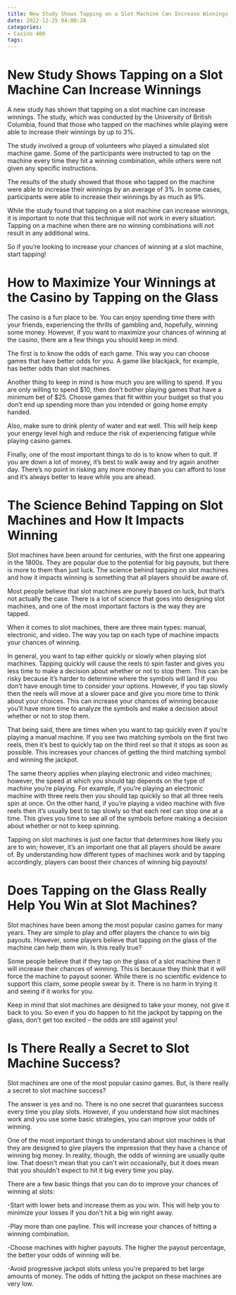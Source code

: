```yaml
---
title: New Study Shows Tapping on a Slot Machine Can Increase Winnings
date: 2022-12-25 04:00:28
categories:
- Casino 400
tags:
---
```



#  New Study Shows Tapping on a Slot Machine Can Increase Winnings

A new study has shown that tapping on a slot machine can increase winnings. The study, which was conducted by the University of British Columbia, found that those who tapped on the machines while playing were able to increase their winnings by up to 3%.

The study involved a group of volunteers who played a simulated slot machine game. Some of the participants were instructed to tap on the machine every time they hit a winning combination, while others were not given any specific instructions.

The results of the study showed that those who tapped on the machine were able to increase their winnings by an average of 3%. In some cases, participants were able to increase their winnings by as much as 9%.

While the study found that tapping on a slot machine can increase winnings, it is important to note that this technique will not work in every situation. Tapping on a machine when there are no winning combinations will not result in any additional wins.

So if you’re looking to increase your chances of winning at a slot machine, start tapping!

#  How to Maximize Your Winnings at the Casino by Tapping on the Glass

The casino is a fun place to be. You can enjoy spending time there with your friends, experiencing the thrills of gambling and, hopefully, winning some money. However, if you want to maximize your chances of winning at the casino, there are a few things you should keep in mind.

The first is to know the odds of each game. This way you can choose games that have better odds for you. A game like blackjack, for example, has better odds than slot machines.

Another thing to keep in mind is how much you are willing to spend. If you are only willing to spend $10, then don’t bother playing games that have a minimum bet of $25. Choose games that fit within your budget so that you don’t end up spending more than you intended or going home empty handed.

Also, make sure to drink plenty of water and eat well. This will help keep your energy level high and reduce the risk of experiencing fatigue while playing casino games.

Finally, one of the most important things to do is to know when to quit. If you are down a lot of money, it’s best to walk away and try again another day. There’s no point in risking any more money than you can afford to lose and it’s always better to leave while you are ahead.

#  The Science Behind Tapping on Slot Machines and How It Impacts Winning

Slot machines have been around for centuries, with the first one appearing in the 1800s. They are popular due to the potential for big payouts, but there is more to them than just luck. The science behind tapping on slot machines and how it impacts winning is something that all players should be aware of.

Most people believe that slot machines are purely based on luck, but that’s not actually the case. There is a lot of science that goes into designing slot machines, and one of the most important factors is the way they are tapped.

When it comes to slot machines, there are three main types: manual, electronic, and video. The way you tap on each type of machine impacts your chances of winning.

In general, you want to tap either quickly or slowly when playing slot machines. Tapping quickly will cause the reels to spin faster and gives you less time to make a decision about whether or not to stop them. This can be risky because it’s harder to determine where the symbols will land if you don’t have enough time to consider your options. However, if you tap slowly then the reels will move at a slower pace and give you more time to think about your choices. This can increase your chances of winning because you’ll have more time to analyze the symbols and make a decision about whether or not to stop them.

That being said, there are times when you want to tap quickly even if you’re playing a manual machine. If you see two matching symbols on the first two reels, then it’s best to quickly tap on the third reel so that it stops as soon as possible. This increases your chances of getting the third matching symbol and winning the jackpot.

The same theory applies when playing electronic and video machines; however, the speed at which you should tap depends on the type of machine you’re playing. For example, if you’re playing an electronic machine with three reels then you should tap quickly so that all three reels spin at once. On the other hand, if you’re playing a video machine with five reels then it’s usually best to tap slowly so that each reel can stop one at a time. This gives you time to see all of the symbols before making a decision about whether or not to keep spinning.

Tapping on slot machines is just one factor that determines how likely you are to win; however, it’s an important one that all players should be aware of. By understanding how different types of machines work and by tapping accordingly, players can boost their chances of winning big payouts!

#  Does Tapping on the Glass Really Help You Win at Slot Machines? 

Slot machines have been among the most popular casino games for many years. They are simple to play and offer players the chance to win big payouts. However, some players believe that tapping on the glass of the machine can help them win. Is this really true?

Some people believe that if they tap on the glass of a slot machine then it will increase their chances of winning. This is because they think that it will force the machine to payout sooner. While there is no scientific evidence to support this claim, some people swear by it. There is no harm in trying it and seeing if it works for you.

Keep in mind that slot machines are designed to take your money, not give it back to you. So even if you do happen to hit the jackpot by tapping on the glass, don’t get too excited – the odds are still against you!

#  Is There Really a Secret to Slot Machine Success?

Slot machines are one of the most popular casino games. But, is there really a secret to slot machine success?

The answer is yes and no. There is no one secret that guarantees success every time you play slots. However, if you understand how slot machines work and you use some basic strategies, you can improve your odds of winning.

One of the most important things to understand about slot machines is that they are designed to give players the impression that they have a chance of winning big money. In reality, though, the odds of winning are usually quite low. That doesn't mean that you can't win occasionally, but it does mean that you shouldn't expect to hit it big every time you play.

There are a few basic things that you can do to improve your chances of winning at slots:

-Start with lower bets and increase them as you win. This will help you to minimize your losses if you don't hit a big win right away.

-Play more than one payline. This will increase your chances of hitting a winning combination.

-Choose machines with higher payouts. The higher the payout percentage, the better your odds of winning will be.

-Avoid progressive jackpot slots unless you're prepared to bet large amounts of money. The odds of hitting the jackpot on these machines are very low.